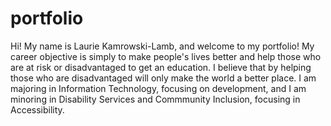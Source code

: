 # portfolio
Hi! My name is Laurie Kamrowski-Lamb, and welcome to my portfolio!
My career objective is simply to make people's lives better and help those who are at risk or disadvantaged to get an education.
I believe that by helping those who are disadvantaged will only make the world a better place.
I am majoring in Information Technology, focusing on development, and I am minoring in Disability Services and Commmunity Inclusion, focusing in Accessibility. 
